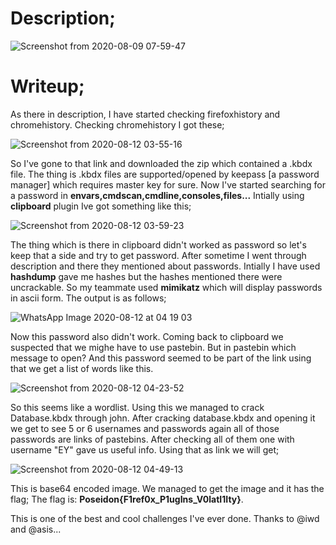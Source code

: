 # Description;

![Screenshot from 2020-08-09 07-59-47](https://user-images.githubusercontent.com/47820151/89735426-4aaa5000-da17-11ea-9265-c945430e1197.png)


# Writeup;

As there in description, I have started checking firefoxhistory and chromehistory.
Checking chromehistory I got these;

![Screenshot from 2020-08-12 03-55-16](https://user-images.githubusercontent.com/47820151/90007553-cbec2780-dc4f-11ea-816b-7294bcf8ba00.png)

So I've gone to that link and downloaded the zip which contained a .kbdx file.
The thing is .kbdx files are supported/opened by keepass [a password manager] which requires master key for sure.
Now I've started searching for a password in **envars,cmdscan,cmdline,consoles,files...**
Intially using **clipboard** plugin Ive got something like this;

![Screenshot from 2020-08-12 03-59-23](https://user-images.githubusercontent.com/47820151/90007834-49179c80-dc50-11ea-83cd-4024951a7284.png)

The thing which is there in clipboard didn't worked as password so let's keep that a side and try to get password.
After sometime I went through description and there they mentioned about passwords.
Intially I have used **hashdump** gave me hashes but the hashes mentioned there were uncrackable.
So my teammate used **mimikatz** which will display passwords in ascii form.
The output is as follows;

![WhatsApp Image 2020-08-12 at 04 19 03](https://user-images.githubusercontent.com/47820151/90009519-0c00d980-dc53-11ea-8f51-04e6f252edd5.jpeg)

Now this password also didn't work. Coming back to clipboard we suspected that we mighe have to use pastebin.
But in pastebin which message to open? And this password seemed to be part of the link using that we get a list of words like this.

![Screenshot from 2020-08-12 04-23-52](https://user-images.githubusercontent.com/47820151/90012279-f215c580-dc57-11ea-8c1c-49343fd78678.png)

So this seems like a wordlist. Using this we managed to crack Database.kbdx through john.
After cracking database.kbdx and opening it we get to see 5 or 6 usernames and passwords again all of those passwords are links of pastebins. 
After checking all of them one with username "EY" gave us useful info. Using that as link we will get;

![Screenshot from 2020-08-12 04-49-13](https://user-images.githubusercontent.com/47820151/90011892-3b194a00-dc57-11ea-8e0b-2759d52e672c.png)

This is base64 encoded image. We managed to get the image and it has the flag;
The flag is: **Poseidon{F1ref0x_P1ugIns_V0latI1Ity}**.

This is one of the best and cool challenges I've ever done.
Thanks to @iwd and @asis...
